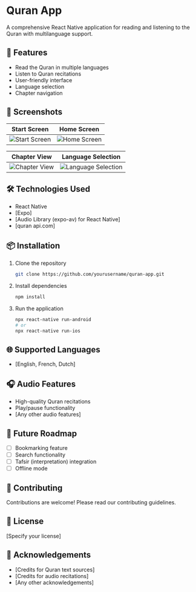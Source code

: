 # Quran App

A comprehensive React Native application for reading and listening to the Quran with multilanguage support.

## 🌟 Features

- Read the Quran in multiple languages
- Listen to Quran recitations
- User-friendly interface
- Language selection
- Chapter navigation

## 📱 Screenshots

| Start Screen | Home Screen |
|--------------|-------------|
| ![Start Screen](./start.png) | ![Home Screen](./home.png) |

| Chapter View | Language Selection |
|--------------|---------------------|
| ![Chapter View](./chapter.png) | ![Language Selection](./language.png) |

## 🛠 Technologies Used

- React Native
- [Expo]
- [Audio Library (expo-av) for React Native]
- [quran api.com]

## 📦 Installation

1. Clone the repository
    ```bash
    git clone https://github.com/yourusername/quran-app.git
    ```

2. Install dependencies
    ```bash
    npm install
    ```

3. Run the application
    ```bash
    npx react-native run-android
    # or
    npx react-native run-ios
    ```

## 🌐 Supported Languages

- [English, French, Dutch]

## 🎧 Audio Features

- High-quality Quran recitations
- Play/pause functionality
- [Any other audio features]

## 📝 Future Roadmap

- [ ] Bookmarking feature
- [ ] Search functionality
- [ ] Tafsir (interpretation) integration
- [ ] Offline mode

## 👥 Contributing

Contributions are welcome! Please read our contributing guidelines.

## 📄 License

[Specify your license]

## 🙏 Acknowledgements

- [Credits for Quran text sources]
- [Credits for audio recitations]
- [Any other acknowledgements]

